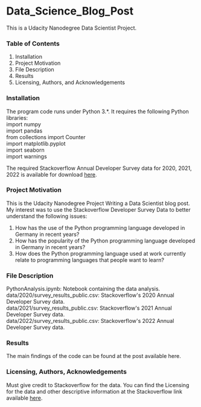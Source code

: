 # Data_Science_Blog_Post

This is a Udacity Nanodegree Data Scientist Project.

### Table of Contents

1. Installation  
2. Project Motivation
3. File Description
4. Results
5. Licensing, Authors, and Acknowledgements

### Installation

The program code runs under Python 3.*. It requires the following Python libraries:  
import numpy  
import pandas  
from collections import Counter  
import matplotlib.pyplot  
import seaborn  
import warnings  

The required Stackoverflow Annual Developer Survey data for 2020, 2021, 2022 is available for download [here](https://insights.stackoverflow.com/survey).

### Project Motivation

This is the Udacity Nanodegree Project Writing a Data Scientist blog post. My interest was to use the Stackoverflow Developer Survey Data to better understand the following issues:

1. How has the use of the Python programming language developed in Germany in recent years?  
2. How has the popularity of the Python programming language developed in Germany in recent years?
3. How does the Python programming language used at work currently relate to programming languages that people want to learn?

### File Description

PythonAnalysis.ipynb: Notebook containing the data analysis.  
data/2020/survey_results_public.csv: Stackoverflow's 2020 Annual Developer Survey data.   
data/2021/survey_results_public.csv: Stackoverflow's 2021 Annual Developer Survey data.  
data/2022/survey_results_public.csv: Stackoverflow's 2022 Annual Developer Survey data.  

### Results

The main findings of the code can be found at the post available here.

### Licensing, Authors, Acknowledgements

Must give credit to Stackoverflow for the data. You can find the Licensing for the data and other descriptive information at the Stackoverflow link available [here](https://insights.stackoverflow.com/survey).
